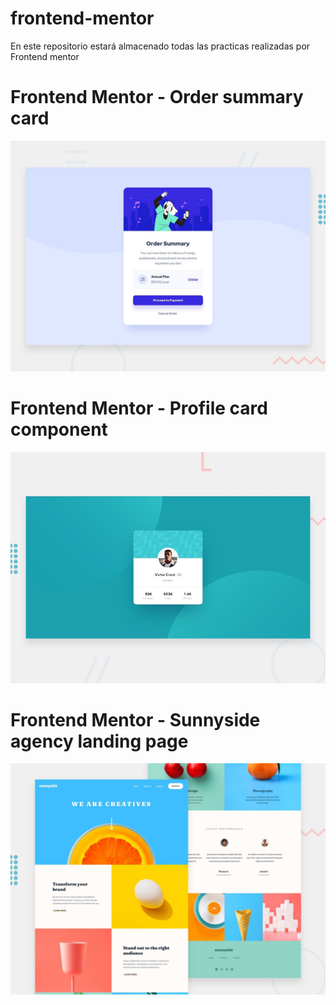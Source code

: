 # frontend-mentor
En este repositorio estará almacenado todas las practicas realizadas por Frontend mentor

# Frontend Mentor - Order summary card
![](https://github.com/elmergustavo/frontend-mentor/blob/master/order-summary-component/design/desktop-preview.jpg)

# Frontend Mentor - Profile card component
![](https://github.com/elmergustavo/frontend-mentor/blob/master/profile-card-component/design/desktop-preview.jpg)

# Frontend Mentor - Sunnyside agency landing page
![](https://github.com/elmergustavo/frontend-mentor/blob/master/sunnyside-agency-landing-page/design/desktop-preview.jpg)
